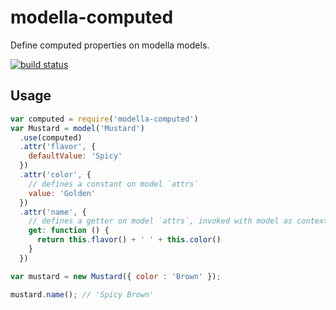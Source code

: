 # modella-computed

Define computed properties on modella models.

[![build status](https://travis-ci.org/deanlandolt/modella-computed.svg?branch=master)](https://travis-ci.org/deanlandolt/modella-computed)

## Usage

```js
var computed = require('modella-computed')
var Mustard = model('Mustard')
  .use(computed)
  .attr('flavor', {
    defaultValue: 'Spicy'
  })
  .attr('color', {
    // defines a constant on model `attrs`
    value: 'Golden'
  })
  .attr('name', {
    // defines a getter on model `attrs`, invoked with model as context
    get: function () {
      return this.flavor() + ' ' + this.color()
    }
  })

var mustard = new Mustard({ color : 'Brown' });

mustard.name(); // 'Spicy Brown'
```
